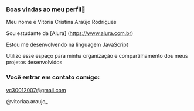 ### Boas vindas ao meu perfil🖤 

Meu nome é Vitória Cristina Araújo Rodrigues 

Sou estudante da [Alura] (https://www.alura.com.br)

Estou me desenvolvendo na linguagem JavaScript

Utilizo esse espaço para minha organização e compartilhamento dos meus projetos desenvolvidos 

### Você entrar em contato comigo:

vc30012007@gmail.com

@vitoriaa.araujo_
